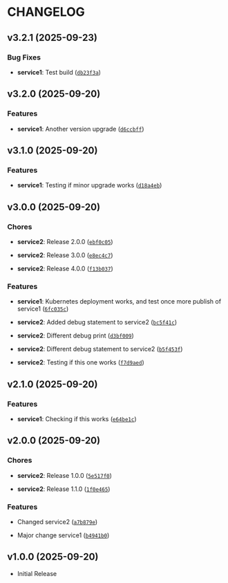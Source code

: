 # CHANGELOG

<!-- version list -->

## v3.2.1 (2025-09-23)

### Bug Fixes

- **service1**: Test build
  ([`db23f3a`](https://github.com/jetpans/AVL-zadatak/commit/db23f3a764746950563e0316c27c9421ae15912d))


## v3.2.0 (2025-09-20)

### Features

- **service1**: Another version upgrade
  ([`d6ccbff`](https://github.com/jetpans/AVL-zadatak/commit/d6ccbffcb5cc70d19cc9d47aba25d76e486d0d69))


## v3.1.0 (2025-09-20)

### Features

- **service1**: Testing if minor upgrade works
  ([`d18a4eb`](https://github.com/jetpans/AVL-zadatak/commit/d18a4ebacf4b60998cb014399d5c20b7593b2d39))


## v3.0.0 (2025-09-20)

### Chores

- **service2**: Release 2.0.0
  ([`ebf0c05`](https://github.com/jetpans/AVL-zadatak/commit/ebf0c05d3a7a4404f0c1996fedc38ec0808eba40))

- **service2**: Release 3.0.0
  ([`e8ec4c7`](https://github.com/jetpans/AVL-zadatak/commit/e8ec4c71f01e01bf8f6ce6dfe47924384c02139c))

- **service2**: Release 4.0.0
  ([`f13b037`](https://github.com/jetpans/AVL-zadatak/commit/f13b037ee256af7975a52a60cfe1ccf88eeb3caa))

### Features

- **service1**: Kubernetes deployment works, and test once more publish of service1
  ([`6fc035c`](https://github.com/jetpans/AVL-zadatak/commit/6fc035c150d9a59765f35d517d4ac0e8d49f90ec))

- **service2**: Added debug statement to service2
  ([`bc5f41c`](https://github.com/jetpans/AVL-zadatak/commit/bc5f41c7b7587c07c35ea451deb2d935311933b6))

- **service2**: Different debug print
  ([`d3bf009`](https://github.com/jetpans/AVL-zadatak/commit/d3bf00972f2276cff966999645d8436d27b5955e))

- **service2**: Different debug statement to service2
  ([`b5f453f`](https://github.com/jetpans/AVL-zadatak/commit/b5f453fb630c3ff4caac2f96b514ce62e99cd6f7))

- **service2**: Testing if this one works
  ([`f7d9aed`](https://github.com/jetpans/AVL-zadatak/commit/f7d9aede5a833ce6d86bcfbb54bbf9da690b985d))


## v2.1.0 (2025-09-20)

### Features

- **service1**: Checking if this works
  ([`e64be1c`](https://github.com/jetpans/AVL-zadatak/commit/e64be1c59b23b22672993e16f10723da6e2bf7cf))


## v2.0.0 (2025-09-20)

### Chores

- **service2**: Release 1.0.0
  ([`5e517f0`](https://github.com/jetpans/AVL-zadatak/commit/5e517f0392bdbb035d4bb2d6aa5d87eb41c5dbe7))

- **service2**: Release 1.1.0
  ([`1f0e465`](https://github.com/jetpans/AVL-zadatak/commit/1f0e465c012d738c95e0dc103b252dacd46d0f9e))

### Features

- Changed service2
  ([`a7b879e`](https://github.com/jetpans/AVL-zadatak/commit/a7b879ef7cc645710d3e10c1eabfff078e8449af))

- Major change service1
  ([`b4941b0`](https://github.com/jetpans/AVL-zadatak/commit/b4941b0a391b01bee324641f20dc5f31c76695d8))


## v1.0.0 (2025-09-20)

- Initial Release
